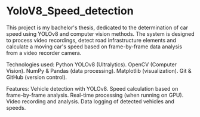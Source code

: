 # YoloV8_Speed_detection
This project is my bachelor's thesis, dedicated to the determination of car speed using YOLOv8 and computer vision methods. The system is designed to process video recordings, detect road infrastructure elements and calculate a moving car's speed based on frame-by-frame data analysis from a video recorder camera.

Technologies used:
Python
YOLOv8 (Ultralytics).
OpenCV (Computer Vision).
NumPy & Pandas (data processing).
Matplotlib (visualization).
Git & GitHub (version control).

Features:
Vehicle detection with YOLOv8.
Speed calculation based on frame-by-frame analysis.
Real-time processing (when running on GPU).
Video recording and analysis.
Data logging of detected vehicles and speeds.
